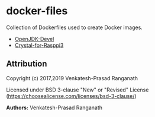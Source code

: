 # docker-files
Collection of Dockerfiles used to create Docker images.

- [OpenJDK-Devel](openjdk-devel)
- [Crystal-for-Rasppi3](crystal-for-rasppi3)


## Attribution

Copyright (c) 2017,2019 Venkatesh-Prasad Ranganath

Licensed under BSD 3-clause "New" or "Revised" License (https://choosealicense.com/licenses/bsd-3-clause/)

**Authors:** Venkatesh-Prasad Ranganath
